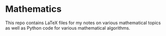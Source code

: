 # Mathematics

This repo contains LaTeX files for my notes on various mathematical topics as well as Python code for various mathematical algorithms.
